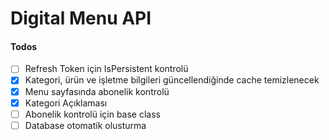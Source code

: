 # Digital Menu API

#### Todos

- [ ] Refresh Token için IsPersistent kontrolü
- [x] Kategori, ürün ve işletme bilgileri güncellendiğinde cache temizlenecek
- [x] Menu sayfasında abonelik kontrolü
- [x] Kategori Açıklaması
- [ ] Abonelik kontrolü için base class
- [ ] Database otomatik olusturma